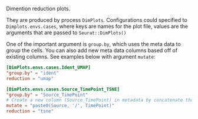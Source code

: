 Dimention reduction plots.

They are produced by process `DimPlots`. Configurations could specified to
`Dimplots.envs.cases`, where keys are names for the plot file, values are the
arguments that are passed to `Seurat::DimPlots()`

One of the important argument is `group.by`, which uses the meta data to group the cells.
You can also add new meta data columns based off of existing columns. See examples below
with argument `mutate`:

```toml
[DimPlots.envs.cases.Ident_UMAP]
"group.by" = "ident"
reduction = "umap"

[DimPlots.envs.cases.Source_TimePoint_TSNE]
"group.by" = "Source_TimePoint"
# Create a new column (Source_TimePoint) in metadata by concatenate those 2 original columns
mutate = "paste0(Source, '/', TimePoint)"
reduction = "tsne"
```
